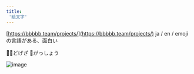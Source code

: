 ```yaml
---
title:
 '絵文字'
---
```


[https://bbbbb.team/projects/](https://bbbbb.team/projects/)
ja / en / emojiの言語がある、面白い

🙇‍♂️どげざ
🙏がっしょう

![image](https://pbs.twimg.com/media/EJf1UNmVUAAJZGn.jpg)
